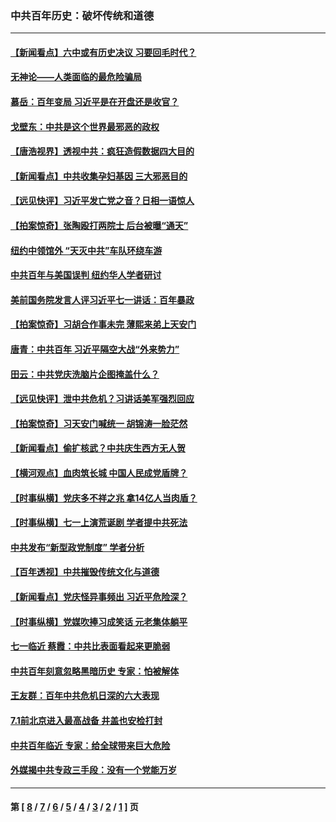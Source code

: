 ### 中共百年历史：破坏传统和道德
---
#### [【新闻看点】六中或有历史决议 习要回毛时代？](../../pages/nf1176114/n13222895.md?09120430) 
#### [无神论——人类面临的最危险骗局](../../pages/nf1176114/n13196137.md?09120430) 
#### [慕岳：百年变局 习近平是在开盘还是收官？](../../pages/nf1176114/n13206516.md?09120430) 
#### [戈壁东：中共是这个世界最邪恶的政权](../../pages/nf1176114/n13085641.md?09120430) 
#### [【唐浩视界】透视中共：疯狂造假数据四大目的](../../pages/nf1176114/n13080590.md?09120430) 
#### [【新闻看点】中共收集孕妇基因 三大邪恶目的](../../pages/nf1176114/n13077182.md?09120430) 
#### [【远见快评】习近平发亡党之音？日相一语惊人](../../pages/nf1176114/n13074809.md?09120430) 
#### [【拍案惊奇】张陶殴打两院士 后台被曝“通天”](../../pages/nf1176114/n13070496.md?09120430) 
#### [纽约中领馆外 “天灭中共”车队环绕车游](../../pages/nf1176114/n13070693.md?09120430) 
#### [中共百年与美国误判 纽约华人学者研讨](../../pages/nf1176114/n13067969.md?09120430) 
#### [美前国务院发言人评习近平七一讲话：百年暴政](../../pages/nf1176114/n13066986.md?09120430) 
#### [【拍案惊奇】习胡合作事未完 薄熙来弟上天安门](../../pages/nf1176114/n13065867.md?09120430) 
#### [唐青：中共百年 习近平隔空大战“外来势力”](../../pages/nf1176114/n13065976.md?09120430) 
#### [田云：中共党庆洗脑片企图掩盖什么？](../../pages/nf1176114/n13064395.md?09120430) 
#### [【远见快评】泄中共危机？习讲话美军强烈回应](../../pages/nf1176114/n13064269.md?09120430) 
#### [【拍案惊奇】习天安门喊统一 胡锦涛一脸茫然](../../pages/nf1176114/n13063233.md?09120430) 
#### [【新闻看点】偷扩核武？中共庆生西方无人贺](../../pages/nf1176114/n13061263.md?09120430) 
#### [【横河观点】血肉筑长城 中国人民成党盾牌？](../../pages/nf1176114/n13061779.md?09120430) 
#### [【时事纵横】党庆多不祥之兆 拿14亿人当肉盾？](../../pages/nf1176114/n13061709.md?09120430) 
#### [【时事纵横】七一上演荒诞剧 学者提中共死法](../../pages/nf1176114/n13058990.md?09120430) 
#### [中共发布“新型政党制度” 学者分析](../../pages/nf1176114/n13056354.md?09120430) 
#### [【百年透视】中共摧毁传统文化与道德](../../pages/nf1176114/n13057253.md?09120430) 
#### [【新闻看点】党庆怪异事频出 习近平危险深？](../../pages/nf1176114/n13056781.md?09120430) 
#### [【时事纵横】党媒吹捧习成笑话 元老集体躺平](../../pages/nf1176114/n13056792.md?09120430) 
#### [七一临近 蔡霞：中共比表面看起来更脆弱](../../pages/nf1176114/n13056418.md?09120430) 
#### [中共百年刻意忽略黑暗历史 专家：怕被解体](../../pages/nf1176114/n13056056.md?09120430) 
#### [王友群：百年中共危机日深的六大表现](../../pages/nf1176114/n13054263.md?09120430) 
#### [7.1前北京进入最高战备 井盖也安检打封](../../pages/nf1176114/n13053641.md?09120430) 
#### [中共百年临近 专家：给全球带来巨大危险](../../pages/nf1176114/n13053663.md?09120430) 
#### [外媒揭中共专政三手段：没有一个党能万岁](../../pages/nf1176114/n13049352.md?09120430) 

---
#### 第 [ [8](./8.md?09120430) / [7](./7.md?09120430) / [6](./6.md?09120430) / [5](./5.md?09120430) / [4](./4.md?09120430) / [3](./3.md?09120430) / [2](./2.md?09120430) / [1](./1.md?09120430) ] 页
